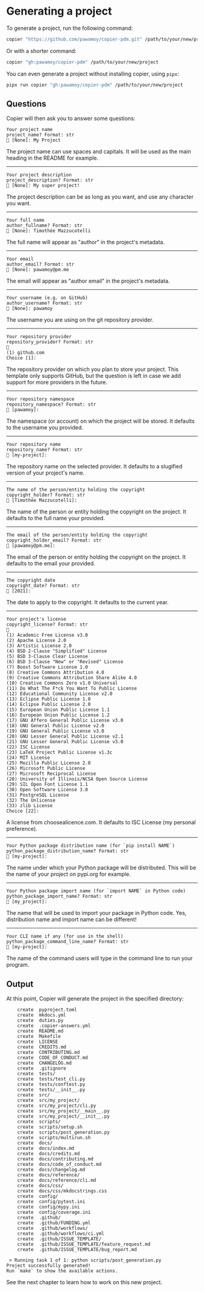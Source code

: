# Generating a project

To generate a project, run the following command:

```bash
copier "https://github.com/pawamoy/copier-pdm.git" /path/to/your/new/project
```

Or with a shorter command:

```bash
copier "gh:pawamoy/copier-pdm" /path/to/your/new/project
```

You can even generate a project without installing copier, using `pipx`:

```bash
pipx run copier "gh:pawamoy/copier-pdm" /path/to/your/new/project
```

## Questions

Copier will then ask you to answer some questions:

```
Your project name
project_name? Format: str
🎤 [None]: My Project
```

The project name can use spaces and capitals.
It will be used as the main heading in the README for example.

---

```
Your project description
project_description? Format: str
🎤 [None]: My super project!
```

The project description can be as long as you want,
and use any character you want.

---

```
Your full name
author_fullname? Format: str
🎤 [None]: Timothée Mazzucotelli
```

The full name will appear as "author" in the project's metadata.

---

```
Your email
author_email? Format: str
🎤 [None]: pawamoy@pm.me
```

The email will appear as "author email" in the project's metadata.

---

```
Your username (e.g. on GitHub)
author_username? Format: str
🎤 [None]: pawamoy
```

The username you are using on the git repository provider.

---

```
Your repository provider
repository_provider? Format: str
🎤
(1) github.com
Choice [1]: 
```

The repository provider on which you plan to store your project.
This template only supports GitHub, but the question is left in
case we add support for more providers in the future.

---

```
Your repository namespace
repository_namespace? Format: str
🎤 [pawamoy]: 
```

The namespace (or account) on which the project will be stored.
It defaults to the username you provided.

---

```
Your repository name
repository_name? Format: str
🎤 [my-project]: 
```

The repository name on the selected provider.
It defaults to a slugified version of your project's name.

---

```
The name of the person/entity holding the copyright
copyright_holder? Format: str
🎤 [Timothée Mazzucotelli]: 
```

The name of the person or entity holding the copyright on the project.
It defaults to the full name your provided.

---

```
The email of the person/entity holding the copyright
copyright_holder_email? Format: str
🎤 [pawamoy@pm.me]: 
```

The email of the person or entity holding the copyright on the project.
It defaults to the email your provided.

---

```
The copyright date
copyright_date? Format: str
🎤 [2021]: 
```

The date to apply to the copyright.
It defaults to the current year.

---

```
Your project's license
copyright_license? Format: str
🎤
(1) Academic Free License v3.0
(2) Apache License 2.0
(3) Artistic License 2.0
(4) BSD 2-Clause "Simplified" License
(5) BSD 3-Clause Clear License
(6) BSD 3-Clause "New" or "Revised" License
(7) Boost Software License 1.0
(8) Creative Commons Attribution 4.0
(9) Creative Commons Attribution Share Alike 4.0
(10) Creative Commons Zero v1.0 Universal
(11) Do What The F*ck You Want To Public License
(12) Educational Community License v2.0
(13) Eclipse Public License 1.0
(14) Eclipse Public License 2.0
(15) European Union Public License 1.1
(16) European Union Public License 1.2
(17) GNU Affero General Public License v3.0
(18) GNU General Public License v2.0
(19) GNU General Public License v3.0
(20) GNU Lesser General Public License v2.1
(21) GNU Lesser General Public License v3.0
(22) ISC License
(23) LaTeX Project Public License v1.3c
(24) MIT License
(25) Mozilla Public License 2.0
(26) Microsoft Public License
(27) Microsoft Reciprocal License
(28) University of Illinois/NCSA Open Source License
(29) SIL Open Font License 1.1
(30) Open Software License 3.0
(31) PostgreSQL License
(32) The Unlicense
(33) zlib License
Choice [22]: 
```

A license from choosealicence.com.
It defaults to ISC License (my personal preference).

---

```
Your Python package distribution name (for `pip install NAME`)
python_package_distribution_name? Format: str
🎤 [my-project]: 
```

The name under which your Python package will be distributed.
This will be the name of your project on pypi.org for example.

---

```
Your Python package import name (for `import NAME` in Python code)
python_package_import_name? Format: str
🎤 [my_project]: 
```

The name that will be used to import your package in Python code.
Yes, distribution name and import name can be different!

---

```
Your CLI name if any (for use in the shell)
python_package_command_line_name? Format: str
🎤 [my-project]: 
```

The name of the command users will type in the command line
to run your program.

## Output

At this point, Copier will generate the project in the specified directory:

```
    create  pyproject.toml
    create  mkdocs.yml
    create  duties.py
    create  .copier-answers.yml
    create  README.md
    create  Makefile
    create  LICENSE
    create  CREDITS.md
    create  CONTRIBUTING.md
    create  CODE_OF_CONDUCT.md
    create  CHANGELOG.md
    create  .gitignore
    create  tests/
    create  tests/test_cli.py
    create  tests/conftest.py
    create  tests/__init__.py
    create  src/
    create  src/my_project/
    create  src/my_project/cli.py
    create  src/my_project/__main__.py
    create  src/my_project/__init__.py
    create  scripts/
    create  scripts/setup.sh
    create  scripts/post_generation.py
    create  scripts/multirun.sh
    create  docs/
    create  docs/index.md
    create  docs/credits.md
    create  docs/contributing.md
    create  docs/code_of_conduct.md
    create  docs/changelog.md
    create  docs/reference/
    create  docs/reference/cli.md
    create  docs/css/
    create  docs/css/mkdocstrings.css
    create  config/
    create  config/pytest.ini
    create  config/mypy.ini
    create  config/coverage.ini
    create  .github/
    create  .github/FUNDING.yml
    create  .github/workflows/
    create  .github/workflows/ci.yml
    create  .github/ISSUE_TEMPLATE/
    create  .github/ISSUE_TEMPLATE/feature_request.md
    create  .github/ISSUE_TEMPLATE/bug_report.md

 > Running task 1 of 1: python scripts/post_generation.py
Project successfully generated!
Run `make` to show the available actions.
```

See the next chapter to learn how to work on this new project.
